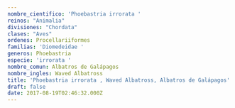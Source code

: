 ```yaml
---
nombre_cientifico: 'Phoebastria irrorata '
reinos: "Animalia"
divisiones: "Chordata"
clases: "Aves"
ordenes: Procellariiformes
familias: 'Diomedeidae '
generos: Phoebastria
especie: 'irrorata '
nombre_comun: Albatros de Galápagos
nombre_ingles: Waved Albatross
title: 'Phoebastria irrorata , Waved Albatross, Albatros de Galápagos'
draft: false
date: 2017-08-19T02:46:32.000Z
---
```


